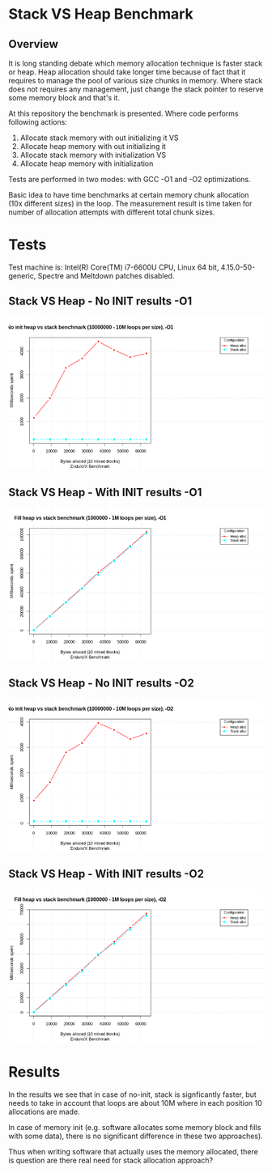 # Stack VS Heap Benchmark

## Overview

It is long standing debate which memory allocation technique is faster stack
or heap. Heap allocation should take longer time because of fact that it requires
to manage the pool of various size chunks in memory. Where stack does not requires
any management, just change the stack pointer to reserve some memory block and
that's it.

At this repository the benchmark is presented. Where code performs following
actions:

1. Allocate stack memory with out initializing it
VS
2. Allocate heap memory with out initializing it
3. Allocate stack memory with initialization
VS
4. Allocate heap memory with initialization

Tests are performed in two modes: with GCC -O1 and -O2 optimizations.

Basic idea to have time benchmarks at certain memory chunk allocation (10x different sizes)
in the loop. The measurement result is time taken for number of allocation attempts
with different total chunk sizes.


# Tests

Test machine is: Intel(R) Core(TM) i7-6600U CPU, Linux 64 bit, 4.15.0-50-generic, Spectre and
Meltdown patches disabled.

## Stack VS Heap - No INIT results -O1

![Alt text](noinit1.png?raw=true "Stack VS Heap O1, no init")

## Stack VS Heap - With INIT results -O1

![Alt text](filled1.png?raw=true "Stack VS Heap O1, have init")

## Stack VS Heap - No INIT results -O2

![Alt text](noinit2.png?raw=true "Stack VS Heap O2, no init")

## Stack VS Heap - With INIT results -O2

![Alt text](filled2.png?raw=true "Stack VS Heap O2, have init")

# Results

In the results we see that in case of no-init, stack is signficantly faster,
but needs to take in account that loops are about 10M where in each position
10 allocations are made.

In case of memory init (e.g. software allocates some memory block and fills with
some data), there is no significant difference in these two approaches).

Thus when writing software that actually uses the memory allocated, there is question
are there real need for stack allocation approach?










